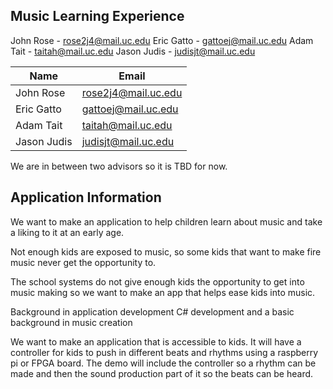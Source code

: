  ## Music Learning Experience

John Rose - rose2j4@mail.uc.edu
Eric Gatto - gattoej@mail.uc.edu
Adam Tait - taitah@mail.uc.edu
Jason Judis - judisjt@mail.uc.edu

Name | Email
------------ | -------------
John Rose | rose2j4@mail.uc.edu
Eric Gatto | gattoej@mail.uc.edu
Adam Tait | taitah@mail.uc.edu
Jason Judis | judisjt@mail.uc.edu

 We are in between two advisors so it is TBD for now.
 
 ## Application Information

We want to make an application to help children learn about music and take a liking to it at an early age.

Not enough kids are exposed to music, so some kids that want to make fire music never get the opportunity to.

The school systems do not give enough kids the opportunity to get into music making so we want to make an app that helps ease kids into music.

Background in application development C# development and a basic background in music creation

We want to make an application that is accessible to kids. It will have a controller for kids to push in different beats and rhythms using a raspberry pi or FPGA board. The demo will include the controller so a rhythm can be made and then the sound production part of it so the beats can be heard.


